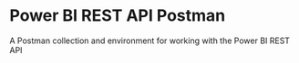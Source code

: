 # Power BI REST API Postman
A Postman collection and environment for working with the Power BI REST API

